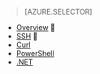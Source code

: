 > [AZURE.SELECTOR]
- [Overview](/documentation/articles/hdinsight-use-sqoop/)

- [SSH](/documentation/articles/hdinsight-use-sqoop-mac-linux/)

- [Curl](/documentation/articles/hdinsight-hadoop-use-sqoop-curl/)
- [PowerShell](/documentation/articles/hdinsight-hadoop-use-sqoop-powershell/)
- [.NET](/documentation/articles/hdinsight-hadoop-use-sqoop-dotnet-sdk/)
